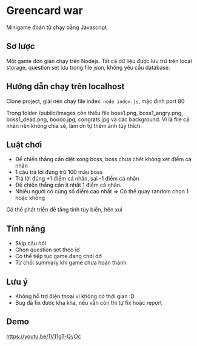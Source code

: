 # Greencard war
Minigame đoán từ chạy bằng Javascript
## Sơ lược
Một game đơn giản chạy trên Nodejs. Tất cả dữ liệu được lưu trữ trên local storage, question set lưu trong file json, không yêu cầu database.
## Hướng dẫn chạy trên localhost
Clone project, giải nén chạy file index:
```node index.js```, mặc định port 80

Trong folder /public/images còn thiếu file boss1.png, boss1_angry.png, boss1_dead.png, boooo.jpg, congrats.jpg và các background. Vì là file cá nhân nên không chia sẻ, làm ơn tự thêm ảnh tùy thích.
## Luật chơi
- Để chiến thắng cần diệt xong boss, boss chưa chết không xét điểm cá nhân
- 1 câu trả lời đúng trừ 100 máu boss
- Trả lời đúng +1 điểm cá nhân, sai -1 điểm cá nhân
- Để chiến thắng cần ít nhất 1 điểm cá nhân.
- Nhiều người có cùng số điểm cao nhất => Có thể quay random chọn 1 hoặc không

Có thể phát triển để tăng tính tùy biến, hên xui
## Tính năng
- Skip câu hỏi
- Chọn question set theo id
- Có thể tiếp tục game đang chơi dở
- Từ chối summary khi game chưa hoàn thành
## Lưu ý
- Không hỗ trợ điện thoại vì không có thời gian :D
- Bug đã fix được kha khá, nếu vẫn còn thì tự fix hoặc report

## Demo
https://youtu.be/1V11gT-QyOc
